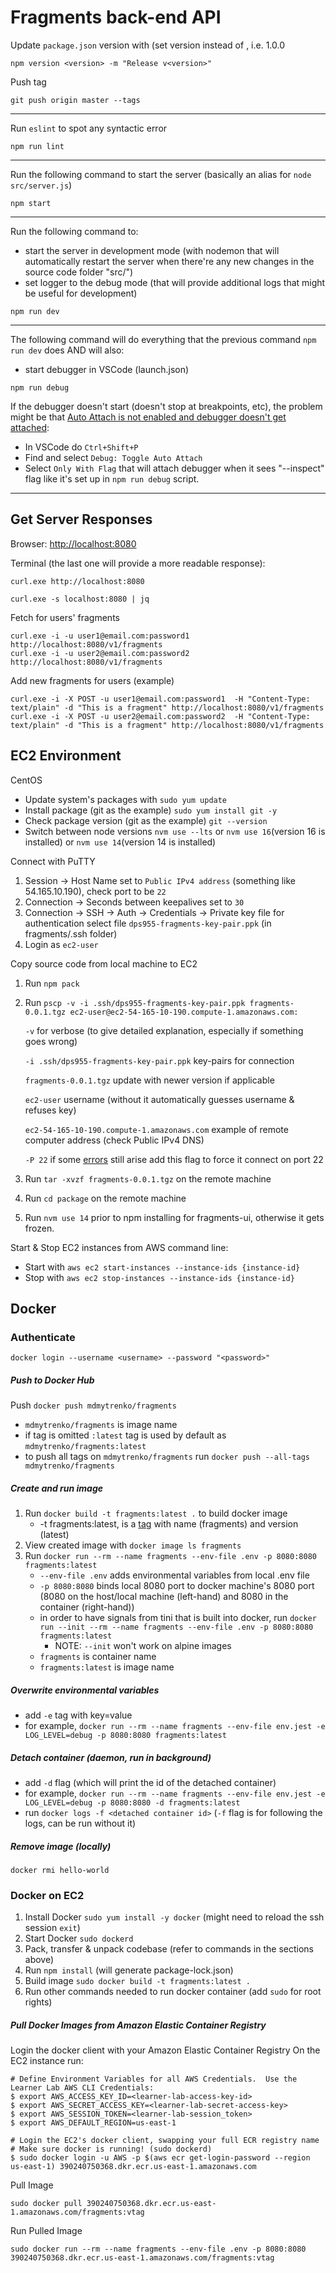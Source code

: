 # Fragments back-end API

Update `package.json` version with (set version instead of <version>, i.e. 1.0.0
```
npm version <version> -m "Release v<version>"
```

Push tag
```
git push origin master --tags
```

<hr>


Run `eslint` to spot any syntactic error
```
npm run lint
```

<hr>

Run the following command to start the server (basically an alias for `node src/server.js`)
```
npm start
```

<hr>

Run the following command to:
- start the server in development mode (with nodemon that will automatically restart the server when there're any new changes in the source code folder "src/")
- set logger to the debug mode (that will provide additional logs that might be useful for development) 
```
npm run dev
```

<hr>

The following command will do everything that the previous command `npm run dev` does AND will also:
- start debugger in VSCode (launch.json)
```
npm run debug
```
If the debugger doesn't start (doesn't stop at breakpoints, etc), the problem might be that [Auto Attach is not enabled and debugger doesn't get attached](https://code.visualstudio.com/docs/nodejs/nodejs-debugging#_auto-attach):
  - In VSCode do `Ctrl+Shift+P`
  - Find and select `Debug: Toggle Auto Attach`
  - Select `Only With Flag` that will attach debugger when it sees "--inspect" flag like it's set up in `npm run debug` script.

<hr>

Get Server Responses
-
Browser: [http://localhost:8080](http://localhost:8080)

Terminal (the last one will provide a more readable response):
```
curl.exe http://localhost:8080
```
```
curl.exe -s localhost:8080 | jq
```

Fetch for users' fragments
```
curl.exe -i -u user1@email.com:password1 http://localhost:8080/v1/fragments
curl.exe -i -u user2@email.com:password2 http://localhost:8080/v1/fragments
```
Add new fragments for users (example)
```
curl.exe -i -X POST -u user1@email.com:password1  -H "Content-Type: text/plain" -d "This is a fragment" http://localhost:8080/v1/fragments
curl.exe -i -X POST -u user2@email.com:password2  -H "Content-Type: text/plain" -d "This is a fragment" http://localhost:8080/v1/fragments
```


EC2 Environment
-
CentOS
- Update system's packages with `sudo yum update`
- Install package (git as the example) `sudo yum install git -y`
- Check package version (git as the example) `git --version`
- Switch between node versions `nvm use --lts` or `nvm use 16`(version 16 is installed) or  `nvm use 14`(version 14 is installed)

Connect with PuTTY
1. Session -> Host Name set to `Public IPv4 address` (something like 54.165.10.190), check port to be `22`
2. Connection -> Seconds between keepalives set to `30`
3. Connection -> SSH -> Auth -> Credentials -> Private key file for authentication select file `dps955-fragments-key-pair.ppk` (in fragments/.ssh folder)
4. Login as `ec2-user`

Copy source code from local machine to EC2
1. Run `npm pack`
2. Run `pscp -v -i .ssh/dps955-fragments-key-pair.ppk fragments-0.0.1.tgz ec2-user@ec2-54-165-10-190.compute-1.amazonaws.com:`

   `-v` for verbose (to give detailed explanation, especially if something goes wrong)
   
   `-i .ssh/dps955-fragments-key-pair.ppk` key-pairs for connection

   `fragments-0.0.1.tgz` update with newer version if applicable
   
   `ec2-user` username (without it automatically guesses username & refuses key)

   `ec2-54-165-10-190.compute-1.amazonaws.com` example of remote computer address (check Public IPv4 DNS)

   `-P 22` if some [errors](https://stackoverflow.com/questions/62817854/ssh-init-network-error-cannot-assign-requested-address) still arise add this flag to force it connect on port 22
3. Run `tar -xvzf fragments-0.0.1.tgz` on the remote machine
4. Run `cd package` on the remote machine
5. Run `nvm use 14` prior to npm installing for fragments-ui, otherwise it gets frozen. 

Start & Stop EC2 instances from AWS command line:
- Start with `aws ec2 start-instances --instance-ids {instance-id}`
- Stop with `aws ec2 stop-instances --instance-ids {instance-id}`





Docker
-
### Authenticate
```
docker login --username <username> --password "<password>"
```

##### Push to Docker Hub
Push `docker push mdmytrenko/fragments`
   - `mdmytrenko/fragments` is image name
   - if tag is omitted `:latest` tag is used by default as `mdmytrenko/fragments:latest`
   - to push all tags on `mdmytrenko/fragments` run `docker push --all-tags mdmytrenko/fragments`

##### Create and run image
1. Run `docker build -t fragments:latest .` to build docker image
    - -t fragments:latest, is a [tag](https://docs.docker.com/engine/reference/commandline/build/#tag) with name (fragments) and version (latest)
2. View created image with `docker image ls fragments`
3. Run `docker run --rm --name fragments --env-file .env -p 8080:8080 fragments:latest`
    - `--env-file .env` adds environmental variables from local .env file
    - `-p 8080:8080` binds local 8080 port to docker machine's 8080 port (8080 on the host/local machine (left-hand) and 8080 in the container (right-hand))
    - in order to have signals from tini that is built into docker, run `docker run --init --rm --name fragments --env-file .env -p 8080:8080 fragments:latest`
      - NOTE: `--init` won't work on alpine images
    - `fragments` is container name
    - `fragments:latest` is image name

##### Overwrite environmental variables 
- add `-e` tag with key=value
- for example, `docker run --rm --name fragments --env-file env.jest -e LOG_LEVEL=debug -p 8080:8080 fragments:latest`

##### Detach container (daemon, run in background)
- add `-d` flag (which will print the id of the detached container)
- for example, `docker run --rm --name fragments --env-file env.jest -e LOG_LEVEL=debug -p 8080:8080 -d fragments:latest`
- run `docker logs -f <detached container id>` (`-f` flag is for following the logs, can be run without it)

##### Remove image (locally)
```
docker rmi hello-world
```


### Docker on EC2
1. Install Docker `sudo yum install -y docker` (might need to reload the ssh session `exit`)
2. Start Docker `sudo dockerd`
3. Pack, transfer & unpack codebase (refer to commands in the sections above)
4. Run `npm install` (will generate package-lock.json)
5. Build image `sudo docker build -t fragments:latest .`
6. Run other commands needed to run docker container (add `sudo` for root rights)

##### Pull Docker Images from Amazon Elastic Container Registry
Login the docker client with your Amazon Elastic Container Registry
On the EC2 instance run:
```
# Define Environment Variables for all AWS Credentials.  Use the Learner Lab AWS CLI Credentials:
$ export AWS_ACCESS_KEY_ID=<learner-lab-access-key-id>
$ export AWS_SECRET_ACCESS_KEY=<learner-lab-secret-access-key>
$ export AWS_SESSION_TOKEN=<learner-lab-session_token>
$ export AWS_DEFAULT_REGION=us-east-1

# Login the EC2's docker client, swapping your full ECR registry name
# Make sure docker is running! (sudo dockerd)
$ sudo docker login -u AWS -p $(aws ecr get-login-password --region us-east-1) 390240750368.dkr.ecr.us-east-1.amazonaws.com
```
Pull Image
```
sudo docker pull 390240750368.dkr.ecr.us-east-1.amazonaws.com/fragments:vtag
```
Run Pulled Image
```
sudo docker run --rm --name fragments --env-file .env -p 8080:8080 390240750368.dkr.ecr.us-east-1.amazonaws.com/fragments:vtag
```
